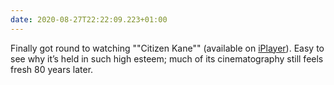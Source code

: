 ```yaml
---
date: 2020-08-27T22:22:09.223+01:00
---
```

Finally got round to watching ""Citizen Kane"" (available on [iPlayer](https://www.bbc.co.uk/iplayer/episode/b0074n82)). Easy to see why it’s held in such high esteem; much of its cinematography still feels fresh 80 years later.
